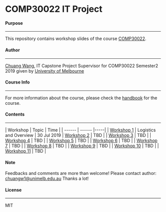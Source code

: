 # COMP30022 IT Project
#### **Purpose**
---
This repository contains workshop slides of the course [COMP30022](https://handbook.unimelb.edu.au/2019/subjects/comp30022).
#### **Author**
---
[Chuang Wang](www.linkedin.com/in/chuangw), IT Capstone Project Supervisor for COMP30022 Semester2 2019 given by [University of Melbourne](https://www.unimelb.edu.au/)
#### **Course Info**
---
For more information about the course, please check the [handbook](https://handbook.unimelb.edu.au/2019/subjects/comp30022) for the course.
#### **Contents**
---

| Workshop | Topic | Time |
    | ------ | ------ |-----|
    | [Workshop 1](https://handbook.unimelb.edu.au/2019/subjects/comp30022) | Logistics and Overview | 30 Jul 2019
    | [Workshop 2]() | TBD |
    | [Workshop 3]() | TBD |
    | [Workshop 4]() | TBD |
    | [Workshop 5]() | TBD |
    | [Workshop 6]() | TBD |
    | [Workshop 7]() | TBD |
    | [Workshop 8]() | TBD |
    | [Workshop 9]() | TBD |
    | [Workshop 10]() | TBD |
    | [Workshop 11]() | TBD |

#### **Note**
Feedbacks and comments are more than welcome!
Please contact author: chuangw1@unimelb.edu.au
Thanks a lot!


#### **License**
---
MIT

